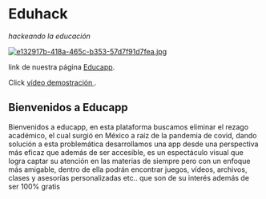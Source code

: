 # Eduhack


*hackeando la  educación*

[![e132917b-418a-465c-b353-57d7f91d7fea.jpg](https://i.postimg.cc/JnNhJX5b/e132917b-418a-465c-b353-57d7f91d7fea.jpg)](https://postimg.cc/BLvsfXy6)

link de nuestra página [Educapp](https://ejemplo.com/ "Educapp").

Click [vídeo demostración ](https://youtu.be/VaTzodcHDbU).

## Bienvenidos a Educapp 
Bienvenidos a educapp, en esta plataforma buscamos eliminar el rezago académico, el cual surgió en  México a raíz de la pandemia de covid, dando solución a esta problemática desarrollamos una app desde una perspectiva más eficaz  que además de ser accesible, es un espectáculo visual que logra captar su atención en las materias de siempre pero con un enfoque más amigable, dentro de ella podrán encontrar juegos, vídeos, archivos, clases y asesorías personalizadas etc.. que son de su interés además de ser 100% gratis

